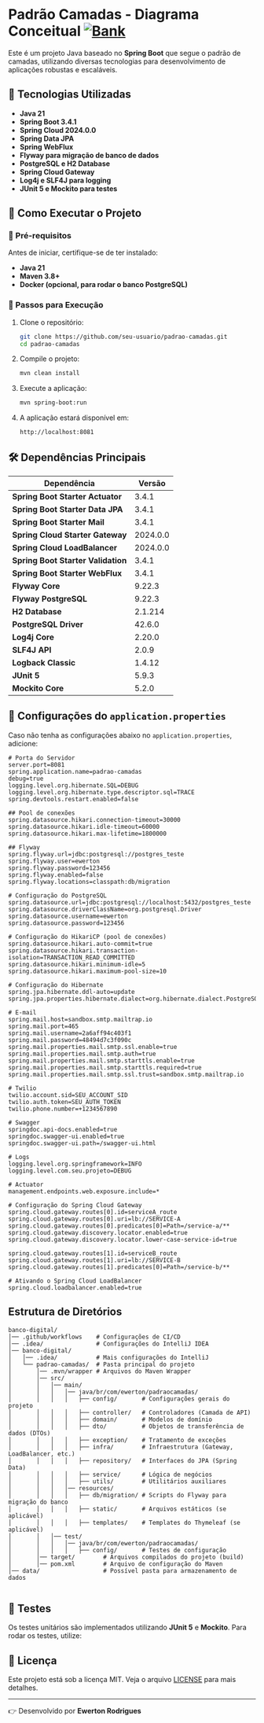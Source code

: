 # Padrão Camadas -  Diagrama Conceitual [![Bank](https://img.shields.io/badge/Bank-43B02A?style=flat&logo=bank&logoColor=white)](https://viewer.diagrams.net/?tags=%7B%7D&highlight=0000ff&edit=_blank&layers=1&nav=1&title=padrao-camadas-arquitetura.drawio#R7V1dc6O4Ev01fhwXkvh8TJxk51ZldrM3W7V7n1KKUWx2MHIBtuP59VdggUGCQGxAToKnyhUEMoI%2B6j7d6tZM0Gz1%2BluI18sf1CX%2BBGru6wTdTCAEusG%2Bk4b9oeEbhPqhZRF67qFNOzY8er8I75m1bjyXRLzt0BRT6sfeutw4p0FA5nGpDYch3ZUve6G%2BW2pY4wUpDSNpeJxjn0iX%2Fe258fLQCg2tcPl34i2WsXjmGc9%2FLkK6CfgNJxBp6edweoWzH%2BMN0RK7dFdoQrcTNAspjQ9%2FrV5nxE9ebvm93dWczQcekiBu0%2BGf7%2F%2FR4vu%2Fvv8R%2Fa7P9T%2FX21%2Fz4Jtu8cHF%2B%2ByNEJe9IH5Iw3hJFzTA%2Fu2x9Tp9aJL8LGBHx2vuKV3zxn9JHO%2B5tPEmpqxpGa98fvbFp7urwGOvyKMBb4vikP7MZcDezvV8E27Tu2j56Rn1aZgOE92lH3bm8ADJqGtfDG%2BK6CackzfeBuQAxOGCxG9cB2AuPzYxCF2RONyzjiHx2SNtywPBHKGL%2FDre9SoM8b5wwZp6QRwVfvkhaWAXZJMNZNjikw0goyRy9sfhN7OjwuCOTSks3gER%2FlK22N%2BQDOkCZNKRk%2FB2S5IH4PLM4J5Iz8XRMhdlAQiSVDXt7k5LLnrxfL%2BqHUfrgxp48V6TX7z28TPxH2jkcSzNSTIUdmJLwthjE%2F1euOCZxjFdFS648r1FciJO0HuN%2BVH%2BO3QT%2B17ABpkpIO3wdOvk4Vevi0QvTrdbdxrFNEy1jYBllIM0uSN5fRumMqqyDpoliB%2FaaGpxBbw7Ki9kTXnjsqC4OFQq4VgA0An4GFVI4W2glirEVqJBkGaVIaTpgtF4b49%2BdI4FVGCKCTvc%2F5OgJZlW%2FPh%2FxZM3rxxLh6N9CVknAK8KxQrAaKoxZw4qQcvhUu8VWWhYa5bYrSprxtsv2JqtQxqzK9hdnhKWu35iDPzFW0hoTx6c9XI9docbLzx0Ye1JE%2FaTZ6dBXHj2l%2FTTkUmEgkl0TE0yh5nhKxlDMDX0nuyhPiTCZrPU45AQlrdfMMIiwrSkF%2B97I0zIMaeaIVBmnSl3q4ozOTJMdGcKUU8wMS6BVueG6IJhwhSQS1Y4cJ8i4r%2Bwr3DrJVavG07tCJwawHYaRIcZye6eUBsjoRa4SQsOg9RwGLusXxx7AHZsNquObCLheZwI53q39GLyuMbpq96xuVWlMIr69x2eObc0XUxHINhz25FnI6qajb05t%2FY4FwWntU18TM1kRGJ8DBiN3u3bPfqZv7o%2Bgur9oDoXU2fpAbtZ5VYSmjrnp84hrFC74OZ61iHvKiKCDY7DBcDsmD9QFRvDu0if4vXaZ7dJHUPXi%2BaU3XefsbIndkmhFS9SNAgw06v45pqEHhMVCRMj5QWL4xCOdLcLCwNNYcbnUdWCibGqXMa%2BTAxSEuu6VG0A2q7BnLsEc5bMslGOiyLKnXxgXrCTr8uw%2BMpz%2B7IXR6AUC2iij009%2BqGPoEUMuy8yws%2BUVJcCZiLTh2plK9OXBY7JDu%2BffIrdp2fs42Ce3rwf5STGpwGwWwaoe3NozVEjFaaSMZDzcZpG0oGC6BJoEZnuPrxUt5DRaXhJ18TwEpBJQsVsRE5f3F%2BTXu1Xno1tY72q8q9Ec4%2F4XKklCE09eoovjR7lSahSo%2BShGIMUEjn7wYgx8oBTMGKcCZHzog4tFn4ayXhRGjXhhPpXXs3kq8i3xO5FNj5PooRPEX4h05jMlwG722L%2F5M1pEE2Tb1hNHGrihF2wA2CiqRBIyBeWCgRBRwPSdYTGaVqYAFbLaapfBF1n1r4hgNDUoyd%2BMLLOU0CliB%2FoQAk%2FGLO6T8GIoZYgWL0ShNxHr%2Ffe1ROELpgAcmQmgCprLYYlAyNnL4K9beKAGjJgKCnWAi0SFcbs4yGqtXQx9AMrQv8Dl2oBp1f7UONAuuQFb%2Fx4WOsAdEmyoBvJOqJgtZYpw8juLWXYUsLoj%2FVSk0KxVLF46oPVS2WCvNSCKSHPweHavj78rL%2FZoad6YU2FkmFn4I1lDk5CJ%2F0WOIn1CU5FQAraU6f0MQc0KZYs3CE1Dzhb89Qrm5JO6lvzwJaaB5zrYJ4YhHDeqXp0Q4Xqgb2qnhr%2FN6ABGV7rdMJR7QvXLrBFqtOnCWj0R1mBIWU9q%2Bes0FHLWacGQmXroTmwwXykRw%2FZEtQbpuEiAiRt0y3BuXT2vKiWkmqYehw0bfbwoTCgt4XAuSm350FAScVrAQKmVUTAN6YKNPSZYNBeFVhKcaDaJFhsBEVVMNXgp8JBa3VwLgxO9DKguByOmhbQG3r0tICupCq4gFOkm2XqYh%2BB%2Bxlw2roK7GzqcmIkzrLfCdSmHj2t4quNzjBuVYJpA0QvFY1G27BwN8GZCi0n5q1bgsN9GBnvJhjhLmDUwg3%2FwivRrfGhRlnlJQ1ZlEdrKmsTOthmk3ITdkEROvSk21qsM7Qpg2P%2F7pLb5ruYCXE9IWZkmhxAlUHAj1sY94yDnx1Fm6ApwKGixN6sCDaZfYURjUE32%2FrIWRG9bralG06ZA13AZluGaipv6LrgciL7M1H5thWWh9wUVZEHQ3XkwSh7dAwGxqcKRreFQWFr%2FGFTK8yyasoW3us5T0OPnrZ%2BU70xMjDECJlpfiqctgYqVKmvTCV1QQUcSEbrU8Wf2qNA6a5kppKE8AIKYDm%2BM%2F1UJivLlr1Qt14TasfsQeyPap5kiYhryviqhNzFJqC2XqdTkwZm2EjAHOwfc5YcfXzAbjiZockVouzEDK8w884lZDJXNZakyQM1kotcsTO2Jnj6orO98lw3BXjV9idl0C98HEW14BMiUvmeJ8Xojhj9MfjxHV55fiKOvxjC2TvQfic79v1fyrz4bvx2R4w%2Ba1wgBa8doIpCqKxeqfukU3mP%2Fdsde0Q2JZMnd0NvsSEd4oFfcz4UNEGIZjshJgN%2FzGJRQAaMYP3OzBWDllj8hiq2YQZZhWhJ4r2lGctbHzxM2fGdFzExfABJo6pp3qHUgJBva0N5klbFXPuTmFyLmkrsnv7rRfEoMjarxFUT5SKTiwcffzyOksr%2FzysxmV2dpORCvlFSk7ROwb4sSdnyKuXttxX2%2FFFYDjIFouE4qqUFRmnVTS1TQ4KwFJsrG0rCutrENPR%2B4dQ3tHIP8cvLDoobiSqXnezT%2F3bYmXeUFkCwTDeAlu3Wp0xcssN9T7HLWq6zLZRHsUEgpHgCQ7U5k%2FNeHpOMjoN6TEJnLmFft8HWG7UkkxdwpkKd6%2FH%2F3C7IMJsNw8hQjnyMMmzvVB%2FX6ZUJUA6EXOP5TxK4o7jYjBN0ZtWOm8OKSw6CjOKqZSbqxSVHQq4ZIcn14g126UdYCejb13ZEXxtAU1crOkcOjYyiq1qQyRIRLkdycpjkkSw2IQ4OrGSM7lds646qd5AcVnByyGQUnGjjgHmBgpPjJVxXfnl5SdUmqLdgCTsMKY2L6S1J5cQP6pLkiv8D)

Este é um projeto Java baseado no **Spring Boot** que segue o padrão de camadas, utilizando diversas tecnologias para desenvolvimento de aplicações robustas e escaláveis.

## 📌 Tecnologias Utilizadas

- **Java 21**
- **Spring Boot 3.4.1**
- **Spring Cloud 2024.0.0**
- **Spring Data JPA**
- **Spring WebFlux**
- **Flyway para migração de banco de dados**
- **PostgreSQL e H2 Database**
- **Spring Cloud Gateway**
- **Log4j e SLF4J para logging**
- **JUnit 5 e Mockito para testes**

## 🚀 Como Executar o Projeto

### 📌 Pré-requisitos
Antes de iniciar, certifique-se de ter instalado:
- **Java 21**
- **Maven 3.8+**
- **Docker (opcional, para rodar o banco PostgreSQL)**

### 📌 Passos para Execução
1. Clone o repositório:
   ```sh
   git clone https://github.com/seu-usuario/padrao-camadas.git
   cd padrao-camadas
   ```
2. Compile o projeto:
   ```sh
   mvn clean install
   ```
3. Execute a aplicação:
   ```sh
   mvn spring-boot:run
   ```
4. A aplicação estará disponível em:
   ```
   http://localhost:8081
   ```

## 🛠️ Dependências Principais

| Dependência | Versão |
|-------------|--------|
| **Spring Boot Starter Actuator** | 3.4.1 |
| **Spring Boot Starter Data JPA** | 3.4.1 |
| **Spring Boot Starter Mail** | 3.4.1 |
| **Spring Cloud Starter Gateway** | 2024.0.0 |
| **Spring Cloud LoadBalancer** | 2024.0.0 |
| **Spring Boot Starter Validation** | 3.4.1 |
| **Spring Boot Starter WebFlux** | 3.4.1 |
| **Flyway Core** | 9.22.3 |
| **Flyway PostgreSQL** | 9.22.3 |
| **H2 Database** | 2.1.214 |
| **PostgreSQL Driver** | 42.6.0 |
| **Log4j Core** | 2.20.0 |
| **SLF4J API** | 2.0.9 |
| **Logback Classic** | 1.4.12 |
| **JUnit 5** | 5.9.3 |
| **Mockito Core** | 5.2.0 |

## 🧪 Configurações do `application.properties`

Caso não tenha as configurações abaixo no `application.properties`, adicione:

```properties
# Porta do Servidor
server.port=8081
spring.application.name=padrao-camadas
debug=true
logging.level.org.hibernate.SQL=DEBUG
logging.level.org.hibernate.type.descriptor.sql=TRACE
spring.devtools.restart.enabled=false

## Pool de conexões
spring.datasource.hikari.connection-timeout=30000
spring.datasource.hikari.idle-timeout=60000
spring.datasource.hikari.max-lifetime=1800000

## Flyway
spring.flyway.url=jdbc:postgresql://postgres_teste
spring.flyway.user=ewerton
spring.flyway.password=123456
spring.flyway.enabled=false
spring.flyway.locations=classpath:db/migration

# Configuração do PostgreSQL
spring.datasource.url=jdbc:postgresql://localhost:5432/postgres_teste
spring.datasource.driverClassName=org.postgresql.Driver
spring.datasource.username=ewerton
spring.datasource.password=123456

# Configuração do HikariCP (pool de conexões)
spring.datasource.hikari.auto-commit=true
spring.datasource.hikari.transaction-isolation=TRANSACTION_READ_COMMITTED
spring.datasource.hikari.minimum-idle=5
spring.datasource.hikari.maximum-pool-size=10

# Configuração do Hibernate
spring.jpa.hibernate.ddl-auto=update
spring.jpa.properties.hibernate.dialect=org.hibernate.dialect.PostgreSQLDialect

# E-mail
spring.mail.host=sandbox.smtp.mailtrap.io
spring.mail.port=465
spring.mail.username=2a6aff94c403f1
spring.mail.password=48494d7c3f090c
spring.mail.properties.mail.smtp.ssl.enable=true
spring.mail.properties.mail.smtp.auth=true
spring.mail.properties.mail.smtp.starttls.enable=true
spring.mail.properties.mail.smtp.starttls.required=true
spring.mail.properties.mail.smtp.ssl.trust=sandbox.smtp.mailtrap.io

# Twilio
twilio.account.sid=SEU_ACCOUNT_SID
twilio.auth.token=SEU_AUTH_TOKEN
twilio.phone.number=+1234567890

# Swagger
springdoc.api-docs.enabled=true
springdoc.swagger-ui.enabled=true
springdoc.swagger-ui.path=/swagger-ui.html

# Logs
logging.level.org.springframework=INFO
logging.level.com.seu.projeto=DEBUG

# Actuator
management.endpoints.web.exposure.include=*

# Configuração do Spring Cloud Gateway
spring.cloud.gateway.routes[0].id=serviceA_route
spring.cloud.gateway.routes[0].uri=lb://SERVICE-A
spring.cloud.gateway.routes[0].predicates[0]=Path=/service-a/**
spring.cloud.gateway.discovery.locator.enabled=true
spring.cloud.gateway.discovery.locator.lower-case-service-id=true

spring.cloud.gateway.routes[1].id=serviceB_route
spring.cloud.gateway.routes[1].uri=lb://SERVICE-B
spring.cloud.gateway.routes[1].predicates[0]=Path=/service-b/**

# Ativando o Spring Cloud LoadBalancer
spring.cloud.loadbalancer.enabled=true
```


## Estrutura de Diretórios

```plaintext
banco-digital/
│── .github/workflows    # Configurações de CI/CD
│── .idea/               # Configurações do IntelliJ IDEA
│── banco-digital/
│   │── .idea/           # Mais configurações do IntelliJ
│   └── padrao-camadas/  # Pasta principal do projeto
│       │── .mvn/wrapper # Arquivos do Maven Wrapper
│       │── src/
│       │   │── main/
│       │   │   │── java/br/com/ewerton/padraocamadas/
│       │   │   │   ├── config/       # Configurações gerais do projeto
│       │   │   │   ├── controller/   # Controladores (Camada de API)
│       │   │   │   ├── domain/       # Modelos de domínio
│       │   │   │   ├── dto/          # Objetos de transferência de dados (DTOs)
│       │   │   │   ├── exception/    # Tratamento de exceções
│       │   │   │   ├── infra/        # Infraestrutura (Gateway, LoadBalancer, etc.)
│       │   │   │   ├── repository/   # Interfaces do JPA (Spring Data)
│       │   │   │   ├── service/      # Lógica de negócios
│       │   │   │   ├── utils/        # Utilitários auxiliares
│       │   │   │── resources/
│       │   │   │   ├── db/migration/ # Scripts do Flyway para migração do banco
│       │   │   │   ├── static/       # Arquivos estáticos (se aplicável)
│       │   │   │   ├── templates/    # Templates do Thymeleaf (se aplicável)
│       │   │── test/
│       │   │   │── java/br/com/ewerton/padraocamadas/
│       │   │   │   ├── config/       # Testes de configuração
│       │── target/        # Arquivos compilados do projeto (build)
│       │── pom.xml        # Arquivo de configuração do Maven
│── data/                  # Possível pasta para armazenamento de dados


```

## 🧪 Testes
Os testes unitários são implementados utilizando **JUnit 5** e **Mockito**. Para rodar os testes, utilize:


## 🌟 Licença
Este projeto está sob a licença MIT. Veja o arquivo [LICENSE](LICENSE) para mais detalhes.

---

👉 Desenvolvido por **Ewerton Rodrigues**

